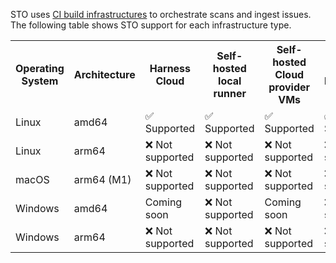 STO uses [CI build infrastructures](/docs/continuous-integration/use-ci/set-up-build-infrastructure/which-build-infrastructure-is-right-for-me.md) to orchestrate scans and ingest issues. The following table shows STO support for each infrastructure type.

<table>
    <tr>
        <th>Operating System</th>
        <th>Architecture</th>
        <th>Harness Cloud</th>
        <th>Self-hosted local runner</th>
        <th>Self-hosted Cloud provider VMs</th>
        <th>Self-hosted Kubernetes cluster</th>
    </tr>
    <tr>
        <td>Linux</td>
        <td>amd64</td>
        <td align="left">✅ Supported</td>
        <td align="left">✅ Supported</td>
        <td align="left">✅ Supported</td>
        <td align="left">✅ Supported</td>
    </tr>
    <tr>
        <td>Linux</td>
        <td>arm64</td>
        <td align="left">❌ Not supported</td>
        <td align="left">❌ Not supported</td>
        <td align="left">❌ Not supported</td>
        <td align="left">❌ Not supported</td>
    </tr>
    <tr>
        <td>macOS</td>
        <td>arm64 (M1)</td>
        <td align="left">❌ Not supported</td>
        <td align="left">❌ Not supported</td>
        <td align="left">❌ Not supported</td>
    <td align="left">❌ Not supported</td>
    </tr>
    <tr>
        <td>Windows</td>
        <td>amd64</td>
        <td align="left">Coming soon</td>
        <td align="left">❌ Not supported</td>
        <td align="left">Coming soon</td>
        <td align="left">❌ Not supported</td>
    </tr>
    <tr>
        <td>Windows</td>
        <td>arm64</td>
        <td align="left">❌ Not supported</td>
        <td align="left">❌ Not supported</td>
        <td align="left">❌ Not supported</td>
        <td align="left">❌ Not supported</td>
    </tr>
</table>